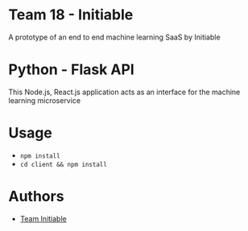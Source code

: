 # Team 18 - Initiable

A prototype of an end to end machine learning SaaS by Initiable

# Python - Flask API

This Node.js, React.js application acts as an interface for the machine learning microservice

# Usage 

* ```npm install```
* ```cd client && npm install```

# Authors

* [Team Initiable](https://initiable.com)
